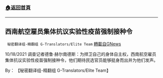 ###  [:house:返回首頁](https://github.com/ourhimalayas/txt)
---


## 西南航空雇员集体抗议实验性疫苗强制接种令
` 秘密翻译组-精翻组 G-Translators/Elite Team` [轉載自GNews](https://gnews.org/zh-hans/1612335/)

10/18/2021 调查记者德鲁·赫尔南德斯：为捍卫自己的身体自主权，西南航空雇员集体抗议实验性疫苗强制接种令，他们期待民选官员能够挺身而出并为他们发声。

By： 【秘密翻译组-精翻组 G-Translators/Elite Team】
